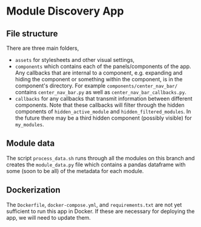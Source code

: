 # Module Discovery App

## File structure
There are three main folders, 
- `assets` for stylesheets and other visual settings, 
- `components` which contains each of the panels/components of the app. Any callbacks that are internal to a component, e.g. expanding and hiding the component or something within the component, is in the component's directory. For example `components/center_nav_bar/` contains `center_nav_bar.py` as well as `center_nav_bar_callbacks.py`.
- `callbacks` for any callbacks that transmit information between different components. Note that these callbacks will filter through the hidden components of `hidden_active_module` and `hidden_filtered_modules`. In the future there may be a third hidden component (possibly visible) for `my_modules`.

## Module data
The script `process_data.sh` runs through all the modules on this branch and creates the `module_data.py` file which contains a pandas dataframe with some (soon to be all) of the metadata for each module. 

## Dockerization
The `Dockerfile`, `docker-compose.yml`, and `requirements.txt` are not yet sufficient to run this app in Docker. If these are necessary for deploying the app, we will need to update them.